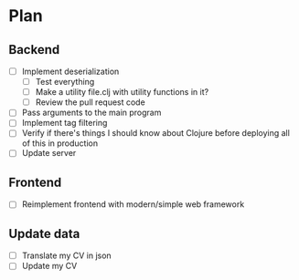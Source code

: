 # Plan

## Backend

- [ ] Implement deserialization
    - [ ] Test everything
    - [ ] Make a utility file.clj with utility functions in it?
    - [ ] Review the pull request code
- [ ] Pass arguments to the main program
- [ ] Implement tag filtering
- [ ] Verify if there's things I should know about Clojure before deploying all of this in production
- [ ] Update server

## Frontend

- [ ] Reimplement frontend with modern/simple web framework

## Update data

- [ ] Translate my CV in json
- [ ] Update my CV

